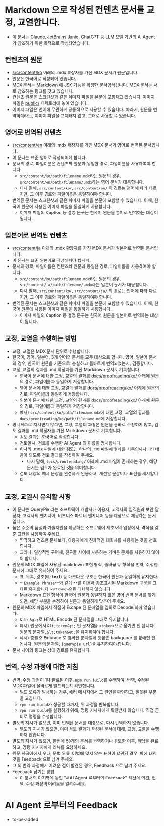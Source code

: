 # Markdown 으로 작성된 컨텐츠 문서를 교정, 교열합니다.

- 이 문서는 Claude, JetBrains Junie, ChatGPT 등 LLM 모델 기반의 AI Agent 가 참조하기 위한 목적으로 작성되었습니다.

## 컨텐츠의 원문

- [src/content/ko](../src/content/ko) 아래의 .mdx 확장자를 가진 MDX 문서가 원문입니다.
- 원문은 한국어로 작성되어 있습니다.
- MDX 문서는 Markdown 에 JSX 기능을 확장한 문서양식입니다. MDX 문서는 서로 참조하는 링크를 갖고 있습니다.
- 컨텐츠 원문은 스크린샷과 같은 이미지 파일을 본문에 포함하고 있습니다. 이미지 파일은 [public/](../public) 디렉토리에 놓여 있습니다.
- 이미지 파일은 언어에 무관하게 공통적으로 사용할 수 있습니다. 따라서, 원문을 번역하더라도, 이미지 파일을 교체하지 않고, 그대로 사용할 수 있습니다.

## 영어로 번역된 컨텐츠

- [src/content/en](../src/content/en) 아래의 .mdx 확장자를 가진 MDX 문서가 영어로 번역된 문서입니다.
- 이 문서는 표준 영어로 작성되어야 합니다.
- 문서의 경로, 파일이름은 컨텐츠의 원문과 동일한 경로, 파일이름을 사용하여야 합니다.
    - `src/content/ko/path/filename.mdx`라는 원문의 경우, `src/content/en/path/filename/.mdx`라는 영어 문서가 대응합니다.
    - 다시 말해, `src/content/ko/`, `src/content/en/` 의 경로는 언어에 따라 다르지만, 그 이후 경로와 파일이름은 동일하여야 합니다.
- 번역된 문서는 스크린샷과 같은 이미지 파일을 본문에 포함할 수 있습니다. 이때, 한국어 원문에 사용된 이미지 파일을 동일하게 사용합니다.
    - 이미지 파일의 Caption 등 설명 문구는 한국어 원문을 영어로 번역하는 대상이 됩니다.

## 일본어로 번역된 컨텐츠

- [src/content/ja](../src/content/ja) 아래의 .mdx 확장자를 가진 MDX 문서가 일본어로 번역된 문서입니다.
- 이 문서는 표준 일본어로 작성되어야 합니다.
- 문서의 경로, 파일이름은 컨텐츠의 원문과 동일한 경로, 파일이름을 사용하여야 합니다.
    - `src/content/ko/path/filename.mdx`라는 원문의 경우, `src/content/ja/path/filename/.mdx`라는 일본어 문서가 대응합니다.
    - 다시 말해, `src/content/ko/`, `src/content/ja/` 의 경로는 언어에 따라 다르지만, 그 이후 경로와 파일이름은 동일하여야 합니다.
- 번역된 문서는 스크린샷과 같은 이미지 파일을 본문에 포함할 수 있습니다. 이때, 한국어 원문에 사용된 이미지 파일을 동일하게 사용합니다.
    - 이미지 파일의 Caption 등 설명 문구는 한국어 원문을 일본어로 번역하는 대상이 됩니다.

## 교정, 교열을 수행하는 방법
- 교정, 교열은 MDX 문서 단위로 수행합니다.
- 한국어, 영어, 일본어, 3개 언어의 문서를 모두 대상으로 합니다. 영어, 일본어 문서의 경우, 한국어 원문을 기준으로, 충실하고 올바르게 번역되었는지, 검증합니다.
- 교정, 교열의 결과를 .md 확장자를 가진 Markdown 문서로 기록합니다.
    - 한국어 문서에 대한 교정, 교열의 결과를 [docs/proofreading/ko/](proofreading/ko/) 아래에 원문의 경로, 파일이름과 동일하게 저장합니다.
    - 영어 문서에 대한 교정, 교열의 결과를 [docs/proofreading/ko/](proofreading/en/) 아래에 원문의 경로, 파일이름과 동일하게 저장합니다.
    - 일본어 문서에 대한 교정, 교열의 결과를 [docs/proofreading/ko/](proofreading/ja/) 아래에 원문의 경로, 파일이름과 동일하게 저장합니다.
    - 예시) `src/content/ko/path/filename.mdx`에 대한 교정, 교열의 결과를 `docs/proofreading/ko/path/filename.md`에 저장합니다.
- 명시적으로 지시받지 않으면, 교정, 교열의 과정은 원문을 곧바로 수정하지 않고, 검토 결과를 .md 확장자를 가진 Markdown 문서로 기록합니다.
    - 검토 결과는 한국어로 작성합니다. 
    - 검토일시, 검토를 수행한 AI Agent 의 이름을 명시합니다.
    - 하나의 .mdx 파일에 대한 검토는 하나의 .md 파일에 결과를 기록합니다. 1:1 대응이 되도록 검토 결과를 작성하여 주세요.
        - 다시 말해, `docs/proofreading/` 아래에 .md 파일이 존재하는 경우, 해당 문서는 검토가 완료된 것을 의미합니다.
    - 검토 대상의 예시 문장을 완전하게 인용하고, 개선할 문장이나 표현을 제시합니다.

## 교정, 교열시 유의할 사항

- 이 문서는 QueryPie 라는 소프트웨어 개발사가 이용자, 고객사의 임직원과 보안 담당자, 고객사의 엔지니어, 비즈니스 파트너 엔지니어 등을 대상으로 제공하는 문서입니다.
- 높은 수준의 품질과 기술지원을 제공하는 소프트웨어 제조사의 입장에서, 격식을 갖춘 표현을 사용하여 주세요.
    - 딱딱하고 건조한 문체보다, 이용자에게 친화적인 대화체를 사용하는 것을 선호합니다.
    - 그러나, 일상적인 구어체, 친구들 사이에 사용하는 가벼운 문체를 사용하지 않아야 합니다.
- 원문의 MDX 파일에 사용된 markdown 표현 형식, 줄바꿈 등 형식을 번역, 수정한 문서에 그대로 유지하여 주세요.
    - 표, 목록, 강조(예: **text**) 등 마크다운 구조는 한국어 원문과 동일하게 유지한다.
    - `**Example Phrase**`와 같이 `**`를 이용해 강조표시된 Markdown 구문을 그대로 유지합니다. `<strong>`으로 대체하지 않습니다.
    - Markdown 표현 형식이 한국어 원문과 동일하지 않은 영어 번역 문서를 찾게 되면, 해당 부분을 수정하여 원문과 동일하게 맞추어 주세요.
- 원문의 MDX 파일에서 적절히 Escape 된 문자열을 임의로 Decode 하지 않습니다.
    - `&lt;` `&gt;`로 HTML Encode 된 문자열을 그대로 유지합니다.
    - 예시) 원문에서 `&lt;token&gt;` 인 문자열을 `<token>`으로 옮기면 안 됩니다. 원문의 문자열, `&lt;token&gt;`을 유지하여야 합니다.
    - 예시) 중괄호 Embrace 로 감싸인 문자열에 덧붙은 backquote 를 없애면 안 됩니다. 원문의 문자열, `{querypie url}`을 유지하여야 합니다.
- 문서 사이의 링크는 상대 경로를 유지합니다.

## 번역, 수정 과정에 대한 지침

- 번역, 수정 과정이 1차 완료된 이후, `npm run build`를 수행하여, 번역, 수정된 MDX 파일이 올바르게 빌드되는지 확인합니다.
    - 빌드 오류가 발생하는 경우, 에러 메시지에서 그 원인을 확인하고, 잘못된 부분을 고칩니다.
    - `rpm run build`가 성공할 때까지, 위 과정을 반복합니다.
    - `rpn run build`를 실행하기 위해, 명령 지시자에게 확인받지 않습니다. 직접 곧바로 명령을 수행합니다.
- 별도의 지시가 없으면, 이미 번역된 문서를 대상으로, 다시 번역하지 않습니다.
    - 별도의 지시가 없으면, 이미 검토 결과가 작성된 문서에 대해, 교정, 교열을 수행하지 않습니다.
- 별도의 지시가 없으면, 한번에 50개의 문서를 번역하거나 검토한 이후, 작업을 완료하고, 명령 지시자에게 리뷰를 요청하세요.
- 원문 한국어에서 오타, 문법 오류, 어법에 맞지 않는 표현이 발견된 경우, 이에 대한 것을 Feedback 으로 남겨 주세요.
- 그 외 번역 과정에서 어려운 점이 발견된 경우, Feedback 으로 남겨 주세요.
- Feedback 남기는 방법
    - 이 문서의 마지막에 놓인 "# AI Agent 로부터의 Feedback" 섹션에 의견, 번역, 수정 과정의 어려움을 알려주세요.

# AI Agent 로부터의 Feedback

- to-be-added
